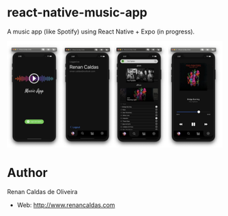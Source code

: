 # react-native-music-app

A music app (like Spotify) using React Native + Expo (in progress).

![react-native-music-app](https://raw.githubusercontent.com/renancaldas/react-native-music-app/master/assets/screen.jpg)

# Author
Renan Caldas de Oliveira

- Web: http://www.renancaldas.com
